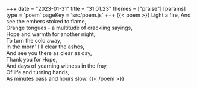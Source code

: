 +++
date = "2023-01-31"
title = "31.01.23"
themes = ["praise"]
[params]
  type = 'poem'
  pageKey = 'src/poem.js'
+++
{{< poem >}}
Light a fire,
And see the embers stoked to flame,  
Orange tongues - a multitude of crackling sayings,  
Hope and warmth for another night,  
To turn the cold away,  
In the morn' I'll clear the ashes,  
And see you there as clear as day,  
Thank you for Hope,  
And days of yearning witness in the fray,  
Of life and turning hands,  
As minutes pass and hours slow.
{{< /poem >}}